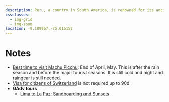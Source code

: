 ```yaml
---
description: Peru, a country in South America, is renowned for its ancient Incan heritage, diverse landscapes ranging from the Amazon rainforest to the Andes Mountains, and the iconic Machu Picchu.
cssclasses:
  - img-grid
  - img-zoom
location: -9.189967,-75.015152
---
```

# Notes

* [Best time to visit Machu Picchu](https://www.responsibletravel.com/holidays/machu-picchu/travel-guide/best-time-to-visit-machu-picchu):  End of April, May. This is after the rain season and before the major tourist seasons. It is still cold and night and raingear is still needed.
* [Visa for citizens of Switzerland](https://www.visahq.ch/peru/) is not required up to 90d
* **GAdv tours**
  * [Lima to La Paz: Sandboarding and Sunsets](https://www.gadventures.com/trips/andes-tour--lima-to-la-paz/7169/)
